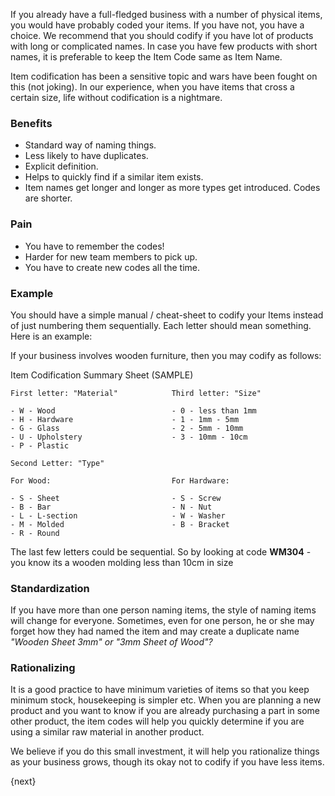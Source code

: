 If you already have a full-fledged business with a number of physical items,
you would have probably coded your items. If you have not, you have a choice.
We recommend that you should codify if you have lot of products with long or
complicated names. In case you have few products with short names, it is
preferable to keep the Item Code same as Item Name.

Item codification has been a sensitive topic and wars have been fought on this
(not joking). In our experience, when you have items that cross a certain
size, life without codification is a nightmare.

### Benefits

  * Standard way of naming things.
  * Less likely to have duplicates.
  * Explicit definition.
  * Helps to quickly find if a similar item exists.
  * Item names get longer and longer as more types get introduced. Codes are shorter.

### Pain

  * You have to remember the codes!
  * Harder for new team members to pick up.
  * You have to create new codes all the time.

### Example

You should have a simple manual / cheat-sheet to codify your Items instead of
just numbering them sequentially. Each letter should mean something. Here is
an example:

If your business involves wooden furniture, then you may codify as follows:

Item Codification Summary Sheet (SAMPLE)

    
    
    First letter: "Material"            Third letter: "Size"
    
    - W - Wood                          - 0 - less than 1mm
    - H - Hardware                      - 1 - 1mm - 5mm
    - G - Glass                         - 2 - 5mm - 10mm
    - U - Upholstery                    - 3 - 10mm - 10cm
    - P - Plastic
    
    Second Letter: "Type"
    
    For Wood:                           For Hardware:
    
    - S - Sheet                         - S - Screw
    - B - Bar                           - N - Nut
    - L - L-section                     - W - Washer
    - M - Molded                        - B - Bracket
    - R - Round
    

The last few letters could be sequential. So by looking at code **WM304** \-
you know its a wooden molding less than 10cm in size

### Standardization

If you have more than one person naming items, the style of naming items will
change for everyone. Sometimes, even for one person, he or she may forget how
they had named the item and may create a duplicate name _"Wooden Sheet 3mm" or
"3mm Sheet of Wood"?_

### Rationalizing

It is a good practice to have minimum varieties of items so that you keep
minimum stock, housekeeping is simpler etc. When you are planning a new
product and you want to know if you are already purchasing a part in some
other product, the item codes will help you quickly determine if you are using
a similar raw material in another product.

We believe if you do this small investment, it will help you rationalize
things as your business grows, though its okay not to codify if you have less
items.

{next}
